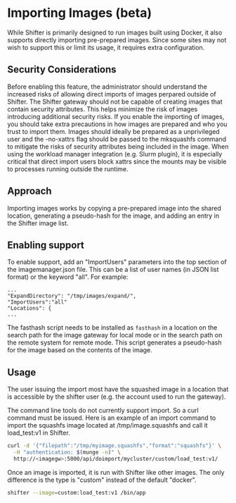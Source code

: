 # Importing Images (beta)

While Shifter is primarily designed to run images built using Docker, it also
supports directly importing pre-prepared images.  Since some sites may not
wish to support this or limit its usage, it requires extra configuration.

## Security Considerations

Before enabling this feature, the administrator should understand the
increased risks of allowing direct imports of images perpared outside
of Shifter.  The Shifter gateway should not be capable
of creating images that contain security attributes.  This helps minimize
the risk of images introducing additional security risks.  If you enable
the importing of images, you should take extra precautions in how images
are prepared and who you trust to import them.  Images should ideally
be prepared as a unprivileged user and the -no-xattrs flag should be
passed to the mksquashfs command to mitigate the risks of security attributes
being included in the image.  When using the workload manager integration 
(e.g. Slurm plugin), it is especially critical that direct
import users block xattrs since the mounts may be visible
to processes running outside the runtime.

## Approach

Importing images works by copying a pre-prepared image into the shared
location, generating a pseudo-hash for the image, and adding an entry in
the Shifter image list.

## Enabling support

To enable support, add an "ImportUsers" parameters into the top section of
the imagemanager.json file.  This can be a list of user names (in JSON list
format) or the keyword "all".  For example:

~~~~
...
"ExpandDirectory": "/tmp/images/expand/",
"ImportUsers":"all"
"Locations": {
...
~~~~

The fasthash script needs to be installed as `fasthash` in a location on
the search path for the image gateway for local mode or in the search path
on the remote system for remote mode.  This script generates a pseudo-hash
for the image based on the contents of the image.


## Usage

The user issuing the import most have the squashed image in a location that is
accessible by the shifter user (e.g. the account used to run the gateway).

The command line tools do not currently support import.  So a curl command
must be issued.  Here is an example of an import command to import the squashfs image
located at /tmp/image.squashfs and call it
load_test:v1 in Shifter.

~~~~bash
curl -d '{"filepath":"/tmp/myimage.squashfs","format":"squashfs"}' \
  -H "authentication: $(munge -n)" \
  http://<imagegw>:5000/api/doimport/mycluster/custom/load_test:v1/
~~~~

Once an image is imported, it is run with Shifter like other images.
The only difference is the type is "custom" instead of the default "docker".

```bash
shifter --image=custom:load_test:v1 /bin/app
```
